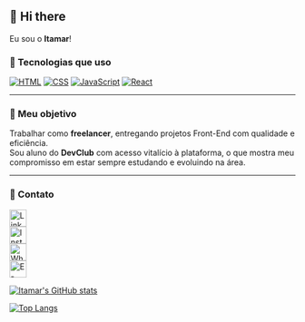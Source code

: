 ## 👋 Hi there

Eu sou o **Itamar**!  

### 🚀 Tecnologias que uso

[![HTML](https://img.shields.io/badge/HTML5-E34F26?style=for-the-badge&logo=html5&logoColor=white)](https://developer.mozilla.org/pt-BR/docs/Web/HTML)
[![CSS](https://img.shields.io/badge/CSS3-1572B6?style=for-the-badge&logo=css3&logoColor=white)](https://developer.mozilla.org/pt-BR/docs/Web/CSS)
[![JavaScript](https://img.shields.io/badge/JavaScript-F7DF1E?style=for-the-badge&logo=javascript&logoColor=black)](https://developer.mozilla.org/pt-BR/docs/Web/JavaScript)
[![React](https://img.shields.io/badge/React-20232A?style=for-the-badge&logo=react&logoColor=61DAFB)](https://reactjs.org/)

---

### 🎯 Meu objetivo

Trabalhar como **freelancer**, entregando projetos Front-End com qualidade e eficiência.  
Sou aluno do **DevClub** com acesso vitalício à plataforma, o que mostra meu compromisso em estar sempre estudando e evoluindo na área.

---

### 📲 Contato

<a href="https://www.linkedin.com/in/itamar-jr-dev-38507b374/">
  <img src="https://unpkg.com/ionicons@7.1.0/dist/svg/logo-linkedin.svg" width="30" alt="LinkedIn" />
</a>
<br>
<a href="https://www.instagram.com/itamar_junior_lopes/">
  <img src="https://unpkg.com/ionicons@7.1.0/dist/svg/logo-instagram.svg" width="30" alt="Instagram" />
</a>
<br>
<a href="https://wa.me/5522988432460">
  <img src="https://unpkg.com/ionicons@7.1.0/dist/svg/logo-whatsapp.svg" width="30" alt="WhatsApp" />
</a>
<br>
<a href="mailto:ItamarJrDev@hotmail.com">
  <img src="https://unpkg.com/ionicons@7.1.0/dist/svg/mail-outline.svg" width="30" alt="E-mail" />
</a>

[![Itamar's GitHub stats](https://github-readme-stats.vercel.app/api?username=ItamarJrRx)](https://github.com/ItamarJrRx)

[![Top Langs](https://github-readme-stats.vercel.app/api/top-langs/?username=ItamarJrRx&layout=compact&theme=dracula)](https://github.com/ItamarJrRx)






